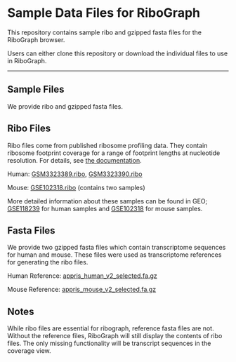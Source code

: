 # Sample Data Files for RiboGraph

This repository contains sample ribo and gzipped fasta files for the RiboGraph browser.

Users can either clone this repository or download the individual files to use in RiboGraph.

----

## Sample Files

We provide ribo and gzipped fasta files. 

## Ribo Files

Ribo files come from published ribosome profiling data. They contain ribosome footprint coverage for a range of footprint lengths at nucleotide resolution. For details, see [the documentation](https://ribopy.readthedocs.io/en/latest/ribo_file_format.html).

Human: [GSM3323389.ribo](https://github.com/ribosomeprofiling/ribograph_sampledata/raw/main/human/GSM3323389.ribo), [GSM3323390.ribo](https://github.com/ribosomeprofiling/ribograph_sampledata/raw/main/human/GSM3323390.ribo)

Mouse: [GSE102318.ribo](https://github.com/ribosomeprofiling/ribograph_sampledata/raw/main/mouse/GSE102318.ribo) (contains two samples)

More detailed information about these samples can be found in GEO; 
[GSE118239](https://www.ncbi.nlm.nih.gov/geo/query/acc.cgi?acc=GSE118239) for human samples and [GSE102318](https://www.ncbi.nlm.nih.gov/geo/query/acc.cgi?acc=GSE102318) for mouse samples.

## Fasta Files

We provide two gzipped fasta files which contain transcriptome sequences for human and mouse. These files were used as transcriptome references for generating the ribo files.

Human Reference: [appris_human_v2_selected.fa.gz](https://github.com/ribosomeprofiling/ribograph_sampledata/raw/main/human/appris_human_v2_selected.fa.gz)


Mouse Reference: [appris_mouse_v2_selected.fa.gz](https://github.com/ribosomeprofiling/ribograph_sampledata/raw/main/mouse/appris_mouse_v2_selected.fa.gz)

## Notes

While ribo files are essential for ribograph, reference fasta files are not. Without the reference files, RiboGraph will still display the contents of ribo files. The only missing functionality will be transcript sequences in the coverage view.  